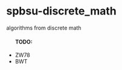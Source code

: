 # spbsu-discrete_math
algorithms from discrete math

<ul>
    <h4>TODO:</h4>
        <li>ZW78</li>
        <li>BWT</li>
</ul>

